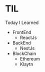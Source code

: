 # TIL
Today I Learned



* FrontEnd
  * ReactJs
* BackEnd
  * NestJs
* BlockChain
  * Ethereum
  * Klaytn
